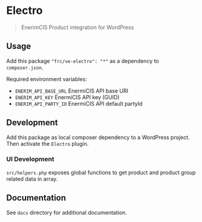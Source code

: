 # Electro

> EnerimCIS Product integration for WordPress

## Usage

Add this package `"frc/ve-electro": "*"` as a dependency to `composer.json`. 

Required environment variables:

* `ENERIM_API_BASE_URL` EnermiCIS API base URI
* `ENERIM_API_KEY` EnermiCIS API key (GUID) 
* `ENERIM_API_PARTY_ID` EnermiCIS API default partyId 

## Development

Add this package as local composer dependency to a WordPress project. Then activate the `Electro` plugin.

### UI Development

`src/helpers.php` exposes global functions to get product and product group related data in array.

## Documentation 

See `docs` directory for additional documentation.
